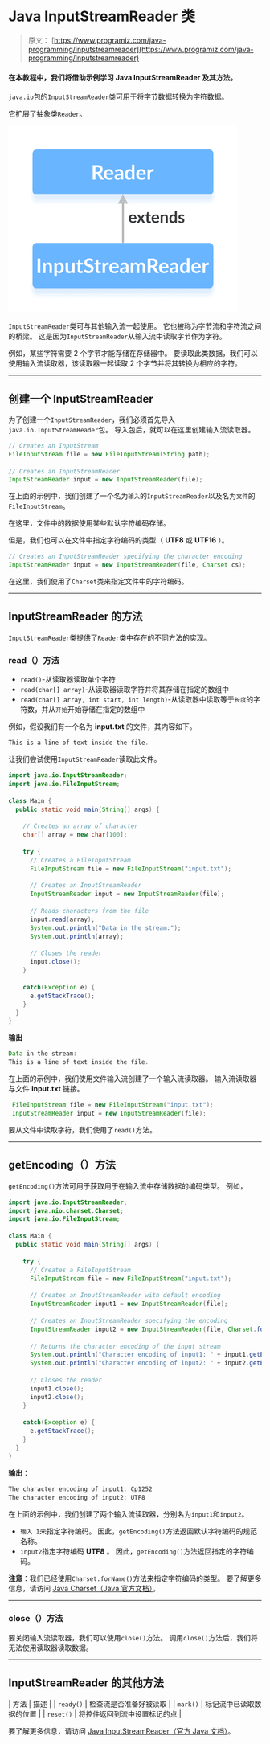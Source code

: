 # Java InputStreamReader 类

> 原文： [https://www.programiz.com/java-programming/inputstreamreader](https://www.programiz.com/java-programming/inputstreamreader)

#### 在本教程中，我们将借助示例学习 Java InputStreamReader 及其方法。

`java.io`包的`InputStreamReader`类可用于将字节数据转换为字符数据。

它扩展了抽象类`Reader`。

![The InputStreamReader class is a suclass of Java Reader.](img/a50f0b242bf3a59cb6799364e2634988.png "Java InputStreamReader Class")

`InputStreamReader`类可与其他输入流一起使用。 它也被称为字节流和字符流之间的桥梁。 这是因为`InputStreamReader`从输入流中读取字节作为字符。

例如，某些字符需要 2 个字节才能存储在存储器中。 要读取此类数据，我们可以使用输入流读取器，该读取器一起读取 2 个字节并将其转换为相应的字符。

* * *

## 创建一个 InputStreamReader

为了创建一个`InputStreamReader`，我们必须首先导入`java.io.InputStreamReader`包。 导入包后，就可以在这里创建输入流读取器。

```java
// Creates an InputStream
FileInputStream file = new FileInputStream(String path);

// Creates an InputStreamReader
InputStreamReader input = new InputStreamReader(file); 
```

在上面的示例中，我们创建了一个名为`输入`的`InputStreamReader`以及名为`文件`的`FileInputStream`。

在这里，文件中的数据使用某些默认字符编码存储。

但是，我们也可以在文件中指定字符编码的类型（ **UTF8** 或 **UTF16** ）。

```java
// Creates an InputStreamReader specifying the character encoding
InputStreamReader input = new InputStreamReader(file, Charset cs); 
```

在这里，我们使用了`Charset`类来指定文件中的字符编码。

* * *

## InputStreamReader 的方法

`InputStreamReader`类提供了`Reader`类中存在的不同方法的实现。

### read（）方法

*   `read()`-从读取器读取单个字符
*   `read(char[] array)`-从读取器读取字符并将其存储在指定的数组中
*   `read(char[] array, int start, int length)`-从读取器中读取等于`长度`的字符数，并从`开始`开始存储在指定的数组中

例如，假设我们有一个名为 **input.txt** 的文件，其内容如下。

```java
This is a line of text inside the file. 
```

让我们尝试使用`InputStreamReader`读取此文件。

```java
import java.io.InputStreamReader;
import java.io.FileInputStream;

class Main {
  public static void main(String[] args) {

    // Creates an array of character
    char[] array = new char[100];

    try {
      // Creates a FileInputStream
      FileInputStream file = new FileInputStream("input.txt");

      // Creates an InputStreamReader
      InputStreamReader input = new InputStreamReader(file);

      // Reads characters from the file
      input.read(array);
      System.out.println("Data in the stream:");
      System.out.println(array);

      // Closes the reader
      input.close();
    }

    catch(Exception e) {
      e.getStackTrace();
    }
  }
} 
```

**输出**

```java
Data in the stream:
This is a line of text inside the file. 
```

在上面的示例中，我们使用文件输入流创建了一个输入流读取器。 输入流读取器与文件 **input.txt** 链接。

```java
 FileInputStream file = new FileInputStream("input.txt");
 InputStreamReader input = new InputStreamReader(file); 
```

要从文件中读取字符，我们使用了`read()`方法。

* * *

## getEncoding（）方法

`getEncoding()`方法可用于获取用于在输入流中存储数据的编码类型。 例如，

```java
import java.io.InputStreamReader;
import java.nio.charset.Charset;
import java.io.FileInputStream;

class Main {
  public static void main(String[] args) {

    try {
      // Creates a FileInputStream
      FileInputStream file = new FileInputStream("input.txt");

      // Creates an InputStreamReader with default encoding
      InputStreamReader input1 = new InputStreamReader(file);

      // Creates an InputStreamReader specifying the encoding
      InputStreamReader input2 = new InputStreamReader(file, Charset.forName("UTF8"));

      // Returns the character encoding of the input stream
      System.out.println("Character encoding of input1: " + input1.getEncoding());
      System.out.println("Character encoding of input2: " + input2.getEncoding());

      // Closes the reader
      input1.close();
      input2.close();
    }

    catch(Exception e) {
      e.getStackTrace();
    }
  }
} 
```

**输出**：

```java
The character encoding of input1: Cp1252
The character encoding of input2: UTF8 
```

在上面的示例中，我们创建了两个输入流读取器，分别名为`input1`和`input2`。

*   `输入 1`未指定字符编码。 因此，`getEncoding()`方法返回默认字符编码的规范名称。
*   `input2`指定字符编码 **UTF8** 。 因此，`getEncoding()`方法返回指定的字符编码。

**注意**：我们已经使用`Charset.forName()`方法来指定字符编码的类型。 要了解更多信息，请访问 [Java Charset（Java 官方文档）](https://docs.oracle.com/javase/7/docs/api/java/nio/charset/Charset.html "Java Charset (official Java documentation)")。

* * *

### close（）方法

要关闭输入流读取器，我们可以使用`close()`方法。 调用`close()`方法后，我们将无法使用读取器读取数据。

* * *

## InputStreamReader 的其他方法

| 方法 | 描述 |
| `ready()` | 检查流是否准备好被读取 |
| `mark()` | 标记流中已读取数据的位置 |
| `reset()` | 将控件返回到流中设置标记的点 |

要了解更多信息，请访问 [Java InputStreamReader（官方 Java 文档）](https://docs.oracle.com/javase/7/docs/api/java/io/InputStreamReader.html "Java InputStreamReader (official Java documentation)")。